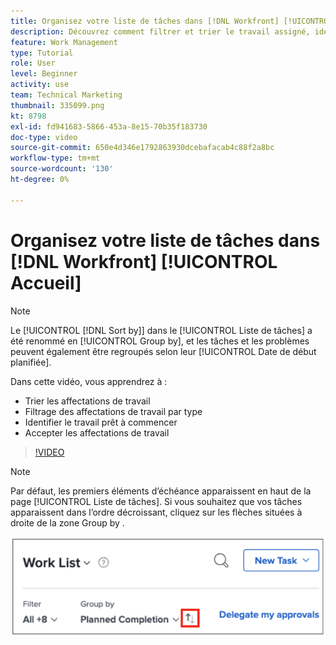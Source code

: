 ```yaml
---
title: Organisez votre liste de tâches dans [!DNL Workfront] [!UICONTROL Accueil]
description: Découvrez comment filtrer et trier le travail assigné, identifier le travail prêt à démarrer et accepter les affectations de travail dans [!DNL  Workfront].
feature: Work Management
type: Tutorial
role: User
level: Beginner
activity: use
team: Technical Marketing
thumbnail: 335099.png
kt: 8798
exl-id: fd941683-5866-453a-8e15-70b35f183730
doc-type: video
source-git-commit: 650e4d346e1792863930dcebafacab4c88f2a8bc
workflow-type: tm+mt
source-wordcount: '130'
ht-degree: 0%

---
```


# Organisez votre liste de tâches dans [!DNL Workfront] [!UICONTROL Accueil]

>[!NOTE]
>
>Le [!UICONTROL [!DNL Sort by]] dans le [!UICONTROL Liste de tâches] a été renommé en [!UICONTROL Group by], et les tâches et les problèmes peuvent également être regroupés selon leur [!UICONTROL Date de début planifiée].

Dans cette vidéo, vous apprendrez à :

* Trier les affectations de travail
* Filtrage des affectations de travail par type
* Identifier le travail prêt à commencer
* Accepter les affectations de travail

>[!VIDEO](https://video.tv.adobe.com/v/335099/?quality=12&learn=on)

>[!NOTE]
>
>Par défaut, les premiers éléments d’échéance apparaissent en haut de la page [!UICONTROL Liste de tâches]. Si vous souhaitez que vos tâches apparaissent dans l’ordre décroissant, cliquez sur les flèches situées à droite de la zone Group by .

![Image d’un écran présentant votre liste de travail regroupée par date d’échéance.](assets/work-list-arrows.png)
